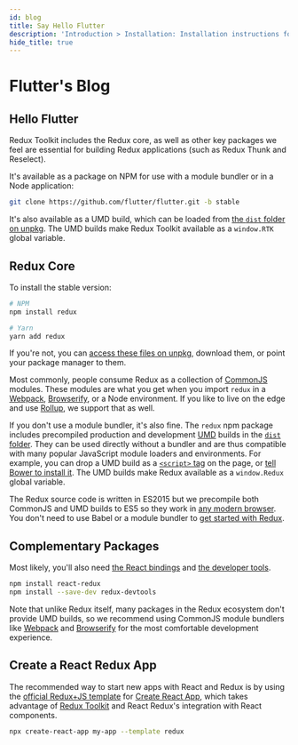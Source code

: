 ```yaml
---
id: blog
title: Say Hello Flutter
description: 'Introduction > Installation: Installation instructions for Redux and related packages'
hide_title: true
---
```


# Flutter's Blog

## Hello Flutter

Redux Toolkit includes the Redux core, as well as other key packages we feel are essential for building Redux applications (such as Redux Thunk and Reselect).

It's available as a package on NPM for use with a module bundler or in a Node application:

```bash
git clone https://github.com/flutter/flutter.git -b stable
```

It's also available as a UMD build, which can be loaded from [the `dist` folder on unpkg](https://unpkg.com/@reduxjs/toolkit/dist/). The UMD builds make Redux Toolkit available as a `window.RTK` global variable.

## Redux Core

To install the stable version:

```bash
# NPM
npm install redux

# Yarn
yarn add redux
```

If you're not, you can [access these files on unpkg](https://unpkg.com/redux/), download them, or point your package manager to them.

Most commonly, people consume Redux as a collection of [CommonJS](http://www.commonjs.org/) modules. These modules are what you get when you import `redux` in a [Webpack](https://webpack.js.org/), [Browserify](http://browserify.org/), or a Node environment. If you like to live on the edge and use [Rollup](https://rollupjs.org), we support that as well.

If you don't use a module bundler, it's also fine. The `redux` npm package includes precompiled production and development [UMD](https://github.com/umdjs/umd) builds in the [`dist` folder](https://unpkg.com/redux/dist/). They can be used directly without a bundler and are thus compatible with many popular JavaScript module loaders and environments. For example, you can drop a UMD build as a [`<script>` tag](https://unpkg.com/redux/dist/redux.js) on the page, or [tell Bower to install it](https://github.com/reduxjs/redux/pull/1181#issuecomment-167361975). The UMD builds make Redux available as a `window.Redux` global variable.

The Redux source code is written in ES2015 but we precompile both CommonJS and UMD builds to ES5 so they work in [any modern browser](https://caniuse.com/#feat=es5). You don't need to use Babel or a module bundler to [get started with Redux](https://redux.js.org/introduction/examples#counter-vanilla).

## Complementary Packages

Most likely, you'll also need [the React bindings](https://github.com/reduxjs/react-redux) and [the developer tools](https://github.com/reduxjs/redux-devtools).

```bash
npm install react-redux
npm install --save-dev redux-devtools
```

Note that unlike Redux itself, many packages in the Redux ecosystem don't provide UMD builds, so we recommend using CommonJS module bundlers like [Webpack](https://webpack.js.org/) and [Browserify](http://browserify.org/) for the most comfortable development experience.

## Create a React Redux App

The recommended way to start new apps with React and Redux is by using the [official Redux+JS template](https://github.com/reduxjs/cra-template-redux) for [Create React App](https://github.com/facebook/create-react-app), which takes advantage of [Redux Toolkit](https://redux-toolkit.js.org/) and React Redux's integration with React components.

```sh
npx create-react-app my-app --template redux
```
